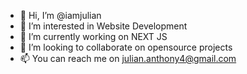 - 👋 Hi, I’m @iamjulian
- 👀 I’m interested in Website Development
- 🌱 I’m currently working on NEXT JS
- 💞️ I’m looking to collaborate on opensource projects
- 📫 You can reach me on julian.anthony4@gmail.com

<!---
iamjulian/iamjulian is a ✨ special ✨ repository containing all of my development projects.
You can click the Preview link to take a look at my Projects.
--->

